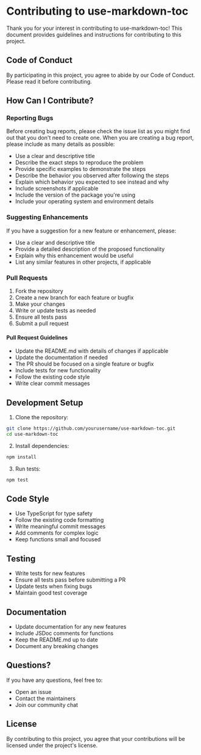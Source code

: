 # Contributing to use-markdown-toc

Thank you for your interest in contributing to use-markdown-toc! This document provides guidelines and instructions for contributing to this project.

## Code of Conduct

By participating in this project, you agree to abide by our Code of Conduct. Please read it before contributing.

## How Can I Contribute?

### Reporting Bugs

Before creating bug reports, please check the issue list as you might find out that you don't need to create one. When you are creating a bug report, please include as many details as possible:

- Use a clear and descriptive title
- Describe the exact steps to reproduce the problem
- Provide specific examples to demonstrate the steps
- Describe the behavior you observed after following the steps
- Explain which behavior you expected to see instead and why
- Include screenshots if applicable
- Include the version of the package you're using
- Include your operating system and environment details

### Suggesting Enhancements

If you have a suggestion for a new feature or enhancement, please:

- Use a clear and descriptive title
- Provide a detailed description of the proposed functionality
- Explain why this enhancement would be useful
- List any similar features in other projects, if applicable

### Pull Requests

1. Fork the repository
2. Create a new branch for each feature or bugfix
3. Make your changes
4. Write or update tests as needed
5. Ensure all tests pass
6. Submit a pull request

#### Pull Request Guidelines

- Update the README.md with details of changes if applicable
- Update the documentation if needed
- The PR should be focused on a single feature or bugfix
- Include tests for new functionality
- Follow the existing code style
- Write clear commit messages

## Development Setup

1. Clone the repository:

```bash
git clone https://github.com/yourusername/use-markdown-toc.git
cd use-markdown-toc
```

2. Install dependencies:

```bash
npm install
```

3. Run tests:

```bash
npm test
```

## Code Style

- Use TypeScript for type safety
- Follow the existing code formatting
- Write meaningful commit messages
- Add comments for complex logic
- Keep functions small and focused

## Testing

- Write tests for new features
- Ensure all tests pass before submitting a PR
- Update tests when fixing bugs
- Maintain good test coverage

## Documentation

- Update documentation for any new features
- Include JSDoc comments for functions
- Keep the README.md up to date
- Document any breaking changes

## Questions?

If you have any questions, feel free to:

- Open an issue
- Contact the maintainers
- Join our community chat

## License

By contributing to this project, you agree that your contributions will be licensed under the project's license.

